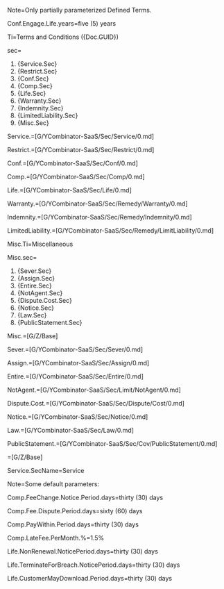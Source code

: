 Note=Only partially parameterized Defined Terms.

Conf.Engage.Life.years=five (5) years

Ti=Terms and Conditions  ({Doc.GUID})

sec=<ol class="secs-and"><li>{Service.Sec}</li><li>{Restrict.Sec}</li><li>{Conf.Sec}</li><li>{Comp.Sec}</li><li>{Life.Sec}</li><li>{Warranty.Sec}</li><li>{Indemnity.Sec}</li><li>{LimitedLiability.Sec}</li><li>{Misc.Sec}</li></ol>

Service.=[G/YCombinator-SaaS/Sec/Service/0.md]

Restrict.=[G/YCombinator-SaaS/Sec/Restrict/0.md]

Conf.=[G/YCombinator-SaaS/Sec/Conf/0.md]

Comp.=[G/YCombinator-SaaS/Sec/Comp/0.md]

Life.=[G/YCombinator-SaaS/Sec/Life/0.md]

Warranty.=[G/YCombinator-SaaS/Sec/Remedy/Warranty/0.md]

Indemnity.=[G/YCombinator-SaaS/Sec/Remedy/Indemnity/0.md]

LimitedLiability.=[G/YCombinator-SaaS/Sec/Remedy/LimitLiability/0.md]

Misc.Ti=Miscellaneous

Misc.sec=<ol class="secs-and"><li>{Sever.Sec}</li><li>{Assign.Sec}</li><li>{Entire.Sec}</li><li>{NotAgent.Sec}</li><li>{Dispute.Cost.Sec}</li><li>{Notice.Sec}</li><li>{Law.Sec}</li><li>{PublicStatement.Sec}</li></ol>

Misc.=[G/Z/Base]

Sever.=[G/YCombinator-SaaS/Sec/Sever/0.md]

Assign.=[G/YCombinator-SaaS/Sec/Assign/0.md]

Entire.=[G/YCombinator-SaaS/Sec/Entire/0.md]

NotAgent.=[G/YCombinator-SaaS/Sec/Limit/NotAgent/0.md]

Dispute.Cost.=[G/YCombinator-SaaS/Sec/Dispute/Cost/0.md]

Notice.=[G/YCombinator-SaaS/Sec/Notice/0.md]

Law.=[G/YCombinator-SaaS/Sec/Law/0.md]

PublicStatement.=[G/YCombinator-SaaS/Sec/Cov/PublicStatement/0.md]

=[G/Z/Base]

Service.SecName=Service

Note=Some default parameters:

Comp.FeeChange.Notice.Period.days=thirty (30) days

Comp.Fee.Dispute.Period.days=sixty (60) days

Comp.PayWithin.Period.days=thirty (30) days

Comp.LateFee.PerMonth.%=1.5%

Life.NonRenewal.NoticePeriod.days=thirty (30) days

Life.TerminateForBreach.NoticePeriod.days=thirty (30) days

Life.CustomerMayDownload.Period.days=thirty (30) days